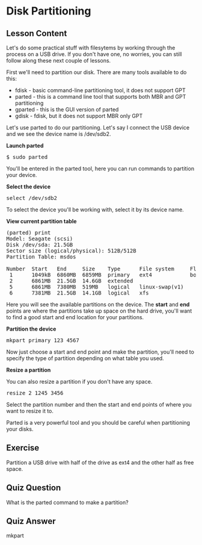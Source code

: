 # Disk Partitioning

## Lesson Content

Let's do some practical stuff with filesytems by working through the process on a USB drive. If you don't have one, no worries, you can still follow along these next couple of lessons.

First we'll need to partition our disk. There are many tools available to do this:

<ul>
<li>fdisk - basic command-line partitioning tool, it does not support GPT</li>
<li>parted - this is a command line tool that supports both MBR and GPT partitioning</li>
<li>gparted - this is the GUI version of parted</li>
<li>gdisk - fdisk, but it does not support MBR only GPT</li>
</ul>

Let's use parted to do our partitioning. Let's say I connect the USB device and we see the device name is /dev/sdb2.

<b>Launch parted</b>

<pre>$ sudo parted</pre>

You'll be entered in the parted tool, here you can run commands to partition your device.

<b>Select the device</b>

<pre>select /dev/sdb2</pre>

To select the device you'll be working with, select it by its device name.

<b>View current partition table</b>

<pre>
(parted) print
Model: Seagate (scsi)
Disk /dev/sda: 21.5GB
Sector size (logical/physical): 512B/512B
Partition Table: msdos

Number  Start   End     Size    Type      File system     Flags
 1      1049kB  6860MB  6859MB  primary   ext4            boot
 2      6861MB  21.5GB  14.6GB  extended
 5      6861MB  7380MB  519MB   logical   linux-swap(v1)
 6      7381MB  21.5GB  14.1GB  logical   xfs
</pre>

Here you will see the available partitions on the device. The <b>start</b> and <b>end</b> points are where the partitions take up space on the hard drive, you'll want to find a good start and end location for your partitions.

<b>Partition the device</b>

<pre>mkpart primary 123 4567</pre>

Now just choose a start and end point and make the partition, you'll need to specify the type of partition depending on what table you used.

<b>Resize a partition</b>

You can also resize a partition if you don't have any space.

<pre>resize 2 1245 3456</pre>

Select the partition number and then the start and end points of where you want to resize it to.

Parted is a very powerful tool and you should be careful when partitioning your disks.

## Exercise

Partition a USB drive with half of the drive as ext4 and the other half as free space.

## Quiz Question

What is the parted command to make a partition?

## Quiz Answer

mkpart